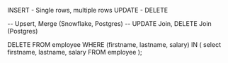 INSERT - Single rows, multiple rows
UPDATE - 
DELETE

-- Upsert, Merge (Snowflake, Postgres)
-- UPDATE Join, DELETE Join (Postgres)


DELETE FROM employee
WHERE 
    (firstname, lastname, salary) 
IN 
    (
        select firstname, lastname, salary 
        FROM employee
    );

